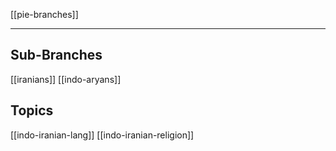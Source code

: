[[pie-branches]]

---

## Sub-Branches
[[iranians]]
[[indo-aryans]]

## Topics
[[indo-iranian-lang]]
[[indo-iranian-religion]]
